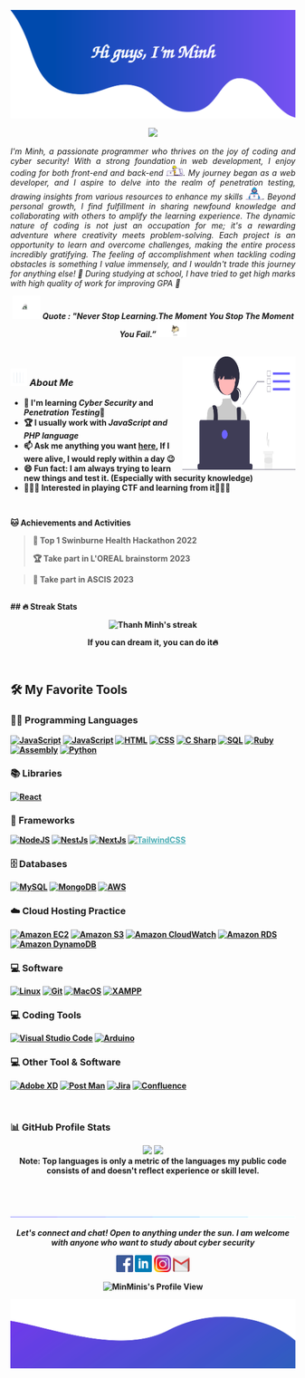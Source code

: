 ![alt text](./images/header.svg)

<p align="center">
  <img src="https://readme-typing-svg.herokuapp.com?lines=Computer+Science+Student;Web+Developer;Cyber+Security;Aim%20To%20Be%20Pentester;Always%20learning%20new%20things&center=true&width=380&height=45">
</p>

<p align="justify">
  <em>
  I'm Minh, a passionate programmer who thrives on the joy of coding and cyber security! With a strong foundation in web development, I enjoy coding for both front-end and back-end <img src="./images/Designer.gif" width="30px">. My journey began as a web developer, and I aspire to delve into the realm of penetration testing, drawing insights from various resources to enhance my skills <img src="./images/Developer.gif" width="30px">. Beyond personal growth, I find fulfillment in sharing newfound knowledge and collaborating with others to amplify the learning experience. The dynamic nature of coding is not just an occupation for me; it's a rewarding adventure where creativity meets problem-solving. Each project is an opportunity to learn and overcome challenges, making the entire process incredibly gratifying. The feeling of accomplishment when tackling coding obstacles is something I value immensely, and I wouldn't trade this journey for anything else! 🚀 During studying at school, I have tried to get high marks with high quality of work for improving GPA 🥇
  </em>
  <br>
</p>
<p align="center">
	<img src="./images/dog_2.gif" width="50" /> <b><i>Quote : "Never Stop Learning.The Moment You Stop The Moment You Fail.”</i> <img src="./images/dog_1.gif" width="50" />
</p>

<br>

<img align="right" width=200px height=200px alt="side_sticker" src="./images/profile_dev.svg" />

### <img src="./images/stats.gif" width="30px"> **_About Me_**

- 🤖 I'm learning **_Cyber Security_** and **_Penetration Testing_**🔐
- 🏆 I usually work with **_JavaScript and PHP language_**
- 📫 Ask me anything you want [**here**](https://github.com/MinMinis/MinMinis/issues), If I were alive, I would reply within a day 😉
- 😄 Fun fact: I am always trying to learn new things and test it. (Especially with security knowledge)
- 🕵🏻‍♂️ Interested in playing CTF and learning from it👨🏻‍💻

<br>

**🐱 Achievements and Activities**

> 🫅 Top 1 Swinburne Health Hackathon 2022
>
> 🏆 Take part in L'OREAL brainstorm 2023

<!-- > 🚫 Not Opted to Hire -->

> 🔐 Take part in ASCIS 2023

<!-- > 📜 22 Public Repositories -->

<!-- > 🔑 8 Private Repositories  -->

>

<br>
## 🔥 Streak Stats

<p align="center">
    <img title="🔥 Burn like Minh" alt="Thanh Minh's streak" src="https://github-readme-streak-stats.herokuapp.com/?user=MinMinis&theme=monokai-metallian&hide_border=true"/>
  <p align="center"> If you can dream it, you can do it🔥 </p>
</p>

<br>

## 🛠️ My Favorite Tools

### 👨‍💻 Programming Languages

<p>
    <a href="https://github.com/search?q=user%3AMinMinis+language%3Ajavascript&type=repositories"><img alt="JavaScript" src="https://img.shields.io/badge/JavaScript-%23007396.svg?logo=javascript&logoColor=white"></a>
    <a href="https://github.com/search?q=user%3AMinMinis+language%3Aphp&type=repositories"><img alt="JavaScript" src="https://img.shields.io/badge/PHP%20-%2400599C.svg?logo=php&logoColor=white"></a>
     <a href="https://github.com/search?q=user%3AMinMinis+language%3Ahtml&type=repositories"><img alt="HTML" src="https://img.shields.io/badge/HTML%20-%23E34F26.svg?logo=html5&logoColor=white"></a>
    <a href="https://github.com/search?q=user%3AMinMinis+language%3Acss&type=repositories"><img alt="CSS" src="https://img.shields.io/badge/CSS%20-%231572B6.svg?logo=css3&logoColor=white"></a>
    <a href="https://github.com/search?q=user%3AMinMinis+language%3Acsharp&type=repositories"><img alt="C Sharp" src="https://img.shields.io/badge/C%20Sharp%20-%2314354C.svg?logo=csharp&logoColor=white"></a>
    <a href="https://github.com/search?q=user%3AMinMinis+language%3Asql&type=repositories"><img alt="SQL" src="https://img.shields.io/badge/SQL%20-%23025E8C.svg?logo=mysql&logoColor=white"></a>
    <a href="https://github.com/search?q=user%3AMinMinis+language%3Aruby&type=repositories"><img alt="Ruby" src="https://img.shields.io/badge/Ruby%20-%23FF0000.svg?logo=ruby&logoColor=white"></a>
    <a href="https://github.com/search?q=user%3AMinMinis+language%3Aassembly&type=repositories"><img alt="Assembly" src="https://img.shields.io/badge/Assembly%20-%23008000.svg?logo=assembly&logoColor=green"></a>
    <a href="https://github.com/search?q=user%3AMinMinis+language%3Apython&type=repositories"><img alt="Python" src="https://img.shields.io/badge/Python%20-%23000000.svg?logo=python&logoColor=yellow"></a>

### 📚 Libraries

<p>
    <a href="#"><img alt="React" src="https://img.shields.io/badge/React%20-%2321232a.svg?logo=react&logoColor=%2361DAFB"></a>

</p>

### 🧰 Frameworks

<p>
    <a href="#"><img alt="NodeJS" src="https://img.shields.io/badge/Node.js%20-%2343853D.svg?logo=node.js&logoColor=white"></a>
    <a href="#"><img alt="NestJs" src="https://img.shields.io/badge/NestJs-%23FFFFFF.svg?logo=nestjs&logoColor=red"></a>
    <a href="#"><img alt="NextJs" src="https://img.shields.io/badge/NextJs-%23000000.svg?logo=nextdotjs&logoColor=white"></a>
    <a href="#" style="color: #4AADB5;"><img alt="TailwindCSS" src="https://img.shields.io/badge/Tailwind%20CSS-%234AADB5.svg?logo=tailwindcss&logoColor=black"></a>
</p>

### 🗄️ Databases

<p>
    <a href="#"><img alt="MySQL" src="https://img.shields.io/badge/MySQL-%24430098.svg?logo=mysql&logoColor=white"></a>
    <a href="#"><img alt="MongoDB" src="https://img.shields.io/badge/MongoDB-%2300f.svg?logo=mongodb&logoColor=white"></a>
    <a href="#"><img alt="AWS" src="https://img.shields.io/badge/AWS%20-%23430098.svg?logo=amazonaws&logoColor=white"></a>
</p>

### ☁️ Cloud Hosting Practice

<p>
    <a href="#"><img alt="Amazon EC2" src="https://img.shields.io/badge/Amazon%20EC2%20-%23430098.svg?logo=amazonec2&logoColor=white"></a>
    <a href="#"><img alt="Amazon S3" src="https://img.shields.io/badge/Amazon%20S3%20-%23316192.svg?logo=amazons3&logoColor=white"></a>
    <a href="#"><img alt="Amazon CloudWatch" src ="https://img.shields.io/badge/Amazon%20CloudWatch%20-%2300f.svg?logo=amazoncloudwatch&logoColor=white"></a>
    <a href="#"><img alt="Amazon RDS" src="https://img.shields.io/badge/Amazon%20RDS%20-%2343853D.svg?logo=amazonrds&logoColor=white"></a>
    <a href="#"><img alt="Amazon DynamoDB" src="https://img.shields.io/badge/Amazon%20DynamoDB%20-%23F05033.svg?logo=amazondynamodb&logoColor=white"></a>
</p>

### 💻 Software

<p>
    <a href="#"><img alt="Linux" src="https://img.shields.io/badge/Linux-3333ff?logo=linux&logoColor=white"></a>
    <!-- <a href="#"><img alt="Docker" src="https://img.shields.io/badge/docker-cc0066?logo=docker&logoColor=white"></a> -->
    <!-- <a href="#"><img alt="Opera GX" src="https://img.shields.io/badge/Opera%20GX-3DDC84?logo=opera&logoColor=white"></a> -->
    <a href="#"><img alt="Git" src="https://img.shields.io/badge/Git%20-%23F05033.svg?logo=git&logoColor=white"></a>
    <!-- <a href="#"><img alt="Stack Overflow" src="https://img.shields.io/badge/-Stack%20Overflow-FE7A16?logo=stack-overflow&logoColor=white"></a> -->
    <!-- <a href="#"><img alt="Jenkins" src="https://img.shields.io/badge/Jenkins%20-%25F05033.svg?logo=jenkins&logoColor=white"></a> -->
    <a href="#"><img alt="MacOS" src="https://img.shields.io/badge/MacOS%20-%23000000.svg?logo=MacOS&logoColor=white"></a>
    <a href="#"><img alt="XAMPP" src="https://img.shields.io/badge/XAMPP%20-%23ffffff.svg?logo=xampp&logoColor=orange"></a>
</p>

### 💻 Coding Tools

<p>
    <a href="#"><img alt="Visual Studio Code" src="https://img.shields.io/badge/Visual%20Studio%20Code-0078d7.svg?logo=visual-studio-code&logoColor=white"></a>
    <a href="#"><img alt="Arduino" src="https://img.shields.io/badge/Arduino%20IDE-%23009296.svg?logo=Arduino&logoColor=white"></a>
</p>

### 💻 Other Tool & Software

<p>
    <a href="#"><img alt="Adobe XD" src="https://img.shields.io/badge/Adobe%20XD%20-%23440235.svg?logo=adobexd&logoColor=pink"></a>
    <a href="#"><img alt="Post Man" src="https://img.shields.io/badge/Postman-%23FFA500.svg?logo=postman&logoColor=white"></a>
    <a href="#"><img alt="Jira" src="https://img.shields.io/badge/Jira-%23ffffff.svg?logo=Jira&logoColor=blue"></a>
    <a href="#"><img alt="Confluence" src="https://img.shields.io/badge/Confluence-%23ffffff.svg?logo=Confluence&logoColor=blue"></a>
</p>

<br>

### 📊 GitHub Profile Stats

<p align="center">
  <img height="190em" src="https://github-readme-stats-eight-theta.vercel.app/api?username=MinMinis&show_icons=true&count_private=true&theme=react&hide_border=true&bg_color=1F222E&title_color=F85D7F&icon_color=F8D866"/>
  <img height="190em" src="https://github-readme-stats-eight-theta.vercel.app/api/top-langs/?username=MinMinis&layout=compact&langs_count=8&theme=react&hide_border=true&bg_color=1F222E&title_color=F85D7F&icon_color=F8D866"/>
  <br />
  <b>Note:</b> Top languages is only a metric of the languages my public code consists of and doesn't reflect experience or skill level.
</p>

<br><br>

![divider](./images/divider.gif)

<p align="center">
  <i>Let's connect and chat! Open to anything under the sun.</i>
  <i>I am welcome with anyone who want to study about cyber security</i>
  <p align="center">
    	<code><a href="https://www.facebook.com/Thanhminnn"><img width="30px" src="./images/facebook.png" title="Facebook"/></a></code>
	<code><a href="https://www.linkedin.com/in/thanh-minh-tr%E1%BA%A7n-80428026b/"><img width="30px" src="./images/linkedin.png" title="Linkedin"/></a></code>
	<code><a href="https://www.instagram.com/_thanhminh.tr_/"><img width="30px" src="./images/instagram.png" title="Instagram"/></a></code>
	<!-- <code><a href="https://twitter.com/MinMinis"><img width="30px" src="./images/twitter.png" title="Twitter"/></a></code> -->
	<code><a href="mailto:tranthanhminh17072003@gmail.com"><img width="30px" src="./images/gmail.png" title="Gmail"/></a></code>
  </p>

  <p align="center">
      <img src="https://komarev.com/ghpvc/?username=MinMinis&label=Profile+Views" alt="MinMinis's Profile View" />
  </p>
</p>

![alt text](./images/footer.svg)
